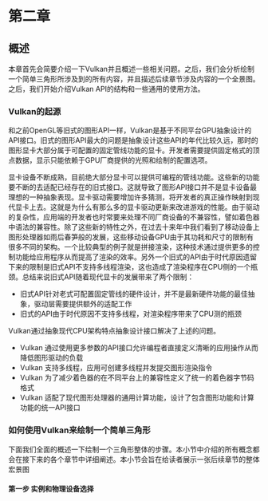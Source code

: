 # 第二章

## 概述

本章首先会简要介绍一下Vulkan并且概述一些相关问题。之后，我们会分析绘制一个简单三角形所涉及到的所有内容，并且描述后续章节涉及内容的一个全景图。之后，我们开始介绍Vulkan API的结构和一些通用的使用方法。

### Vulkan的起源

和之前OpenGL等旧式的图形API一样，Vulkan是基于不同平台GPU抽象设计的API接口。旧式的图形API最大的问题是抽象设计这些API的年代比较久远，那时的图形显卡大部分属于可配置的固定管线功能的显卡。开发者需要提供固定格式的顶点数据，显示只能依赖于GPU厂商提供的光照和绘制的配置选项。

显卡设备不断成熟，目前绝大部分显卡可以提供可编程的管线功能。这些新的功能要不断的去适配已经存在的旧式接口。这就导致了图形API接口并不是显卡设备最理想的一种抽象表现。显卡驱动需要增加许多猜测，将开发者的真正操作映射到现代显卡上去。这就是为什么有那么多的显卡驱动更新来改进游戏的性能。由于驱动的复杂性，应用端的开发者也时常要来处理不同厂商设备的不兼容性，譬如着色器中语法的兼容性。除了这些新的特性之外，在过去十来年中我们看到了移动设备上图形处理器如雨后春笋般的发展，这些移动设备GPU由于其功耗和尺寸的限制有很多不同的架构。一个比较典型的例子就是拼接渲染，这种技术通过提供更多的控制功能给应用程序从而提高了渲染的效率。另外一个旧式的API由于时代原因遗留下来的限制是旧式API不支持多线程渲染，这也造成了渲染程序在CPU侧的一个瓶颈。总结来说旧式API随着现代显卡的发展带来了两个限制：

- 旧式API针对老式可配置固定管线的硬件设计，并不是最新硬件功能的最佳抽象，驱动层需要提供额外的适配工作
- 旧式的API由于时代原因不支持多线程，对渲染程序带来了CPU测的瓶颈

Vulkan通过抽象现代CPU架构特点抽象设计接口解决了上述的问题。

- Vulkan 通过使用更多参数的API接口允许编程者直接定义清晰的应用操作从而降低图形驱动的负载
- Vulkan 支持多线程，应用可创建多线程并发提交图形渲染指令
- Vulkan 为了减少着色器的在不同平台上的兼容性定义了统一的着色器字节码格式
- Vulkan 适配了现代图形处理器的通用计算功能，设计了包含图形功能和计算功能的统一API接口

### 如何使用Vulkan来绘制一个简单三角形

下面我们全面的概述一下绘制一个三角形整体的步骤。本小节中介绍的所有概念都会在接下来的各个章节中详细阐述。本小节会旨在给读者展示一张后续章节的整体宏景图

#### 第一步 实例和物理设备选择

